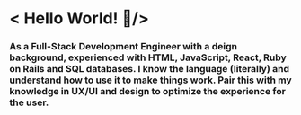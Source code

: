 # < Hello World! 👋/>

### <p> As a Full-Stack Development Engineer with a deign background, experienced with HTML, JavaScript, React, Ruby on Rails and SQL databases. I know the language (literally) and understand how to use it to make things work. Pair this with my knowledge in UX/UI and design to optimize the experience for the user. </p>

<!--
**cmiskin1993/cmiskin1993** is a ✨ _special_ ✨ repository because its `README.md` (this file) appears on your GitHub profile.

Here are some ideas to get you started:

- 🔭 I’m currently working on ...
- 🌱 I’m currently learning ...
- 👯 I’m looking to collaborate on ...
- 🤔 I’m looking for help with ...
- 💬 Ask me about ...
- 📫 How to reach me: ...
- 😄 Pronouns: ...
- ⚡ Fun fact: ...
-->
